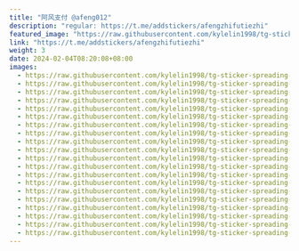 ```yaml
---
title: "阿风支付 @afeng012"
description: "regular: https://t.me/addstickers/afengzhifutiezhi"
featured_image: "https://raw.githubusercontent.com/kylelin1998/tg-sticker-spreading-worldwide-images/main/img/96a2b13a-cb82-44d0-b757-8c0fff281ffa.jpg"
link: "https://t.me/addstickers/afengzhifutiezhi"
weight: 3
date: 2024-02-04T08:20:08+08:00
images:
  - https://raw.githubusercontent.com/kylelin1998/tg-sticker-spreading-worldwide-images/main/img/96a2b13a-cb82-44d0-b757-8c0fff281ffa.jpg
  - https://raw.githubusercontent.com/kylelin1998/tg-sticker-spreading-worldwide-images/main/img/cd4d601e-da56-4560-895c-171b9bacc7b6.jpg
  - https://raw.githubusercontent.com/kylelin1998/tg-sticker-spreading-worldwide-images/main/img/b7aa8485-7908-4183-9ff5-67f62a473937.jpg
  - https://raw.githubusercontent.com/kylelin1998/tg-sticker-spreading-worldwide-images/main/img/2b93848d-eeb3-493e-80f1-d482484966c8.jpg
  - https://raw.githubusercontent.com/kylelin1998/tg-sticker-spreading-worldwide-images/main/img/8dbdb96e-e5c2-4e2b-a319-57cdc8eccab7.jpg
  - https://raw.githubusercontent.com/kylelin1998/tg-sticker-spreading-worldwide-images/main/img/cd35af5c-6fc0-4563-9198-60b20be3f910.jpg
  - https://raw.githubusercontent.com/kylelin1998/tg-sticker-spreading-worldwide-images/main/img/f5964dac-d60b-401e-8f57-a8b5291712a3.jpg
  - https://raw.githubusercontent.com/kylelin1998/tg-sticker-spreading-worldwide-images/main/img/532b9b94-e0da-405e-8c7e-13bc3fba7075.jpg
  - https://raw.githubusercontent.com/kylelin1998/tg-sticker-spreading-worldwide-images/main/img/16180268-400d-4cb2-998e-77b498b771f2.jpg
  - https://raw.githubusercontent.com/kylelin1998/tg-sticker-spreading-worldwide-images/main/img/2e1874fe-1087-4e2b-8908-901e0230deef.jpg
  - https://raw.githubusercontent.com/kylelin1998/tg-sticker-spreading-worldwide-images/main/img/caa8f063-d504-4a39-bd21-3272b20f886d.jpg
  - https://raw.githubusercontent.com/kylelin1998/tg-sticker-spreading-worldwide-images/main/img/7d43596c-86c4-49ec-a95a-d09524a011b9.jpg
  - https://raw.githubusercontent.com/kylelin1998/tg-sticker-spreading-worldwide-images/main/img/d16313bc-9e07-407d-b1e5-68913de65820.jpg
  - https://raw.githubusercontent.com/kylelin1998/tg-sticker-spreading-worldwide-images/main/img/86d89257-22a9-4e2f-be19-b8b2c3675201.jpg
  - https://raw.githubusercontent.com/kylelin1998/tg-sticker-spreading-worldwide-images/main/img/58288577-275e-44f7-9c3e-de41bbe24031.jpg
  - https://raw.githubusercontent.com/kylelin1998/tg-sticker-spreading-worldwide-images/main/img/592972b9-fd8d-495b-b7ab-56a305a6549c.jpg
  - https://raw.githubusercontent.com/kylelin1998/tg-sticker-spreading-worldwide-images/main/img/09f8d687-16f2-499b-afe5-c878971bc55d.jpg
  - https://raw.githubusercontent.com/kylelin1998/tg-sticker-spreading-worldwide-images/main/img/e557a4ec-2b7b-47bd-98c5-290f7e1598c4.jpg
  - https://raw.githubusercontent.com/kylelin1998/tg-sticker-spreading-worldwide-images/main/img/cd64454a-1df0-43c2-9f8b-9063c4ad9b22.jpg
  - https://raw.githubusercontent.com/kylelin1998/tg-sticker-spreading-worldwide-images/main/img/49471e85-d4f3-4756-ac0c-e9bacc118421.jpg
---
```

